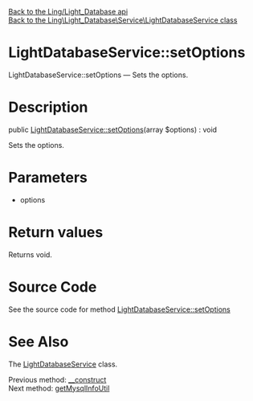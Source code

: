 [Back to the Ling/Light_Database api](https://github.com/lingtalfi/Light_Database/blob/master/doc/api/Ling/Light_Database.md)<br>
[Back to the Ling\Light_Database\Service\LightDatabaseService class](https://github.com/lingtalfi/Light_Database/blob/master/doc/api/Ling/Light_Database/Service/LightDatabaseService.md)


LightDatabaseService::setOptions
================



LightDatabaseService::setOptions — Sets the options.




Description
================


public [LightDatabaseService::setOptions](https://github.com/lingtalfi/Light_Database/blob/master/doc/api/Ling/Light_Database/Service/LightDatabaseService/setOptions.md)(array $options) : void




Sets the options.




Parameters
================


- options

    


Return values
================

Returns void.








Source Code
===========
See the source code for method [LightDatabaseService::setOptions](https://github.com/lingtalfi/Light_Database/blob/master/Service/LightDatabaseService.php#L57-L60)


See Also
================

The [LightDatabaseService](https://github.com/lingtalfi/Light_Database/blob/master/doc/api/Ling/Light_Database/Service/LightDatabaseService.md) class.

Previous method: [__construct](https://github.com/lingtalfi/Light_Database/blob/master/doc/api/Ling/Light_Database/Service/LightDatabaseService/__construct.md)<br>Next method: [getMysqlInfoUtil](https://github.com/lingtalfi/Light_Database/blob/master/doc/api/Ling/Light_Database/Service/LightDatabaseService/getMysqlInfoUtil.md)<br>

